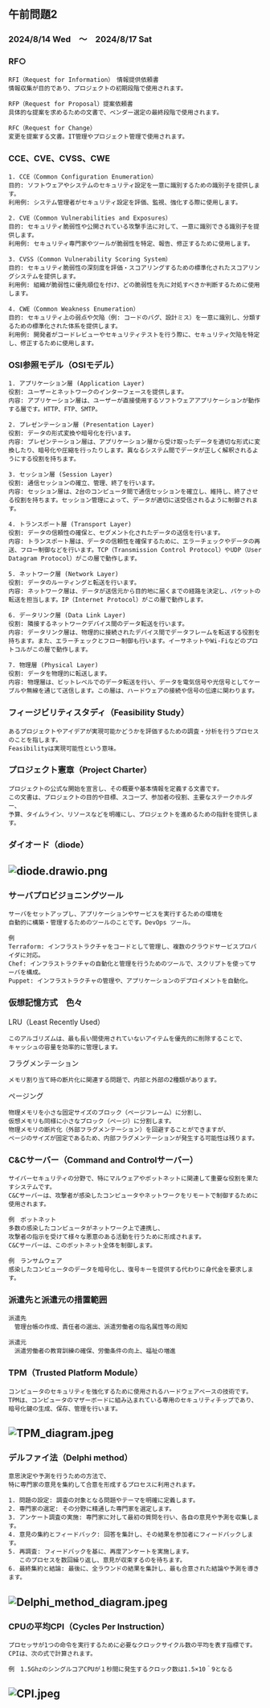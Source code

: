 ## 午前問題2

### 2024/8/14 Wed　～　2024/8/17 Sat

### RF○

    RFI（Request for Information）　情報提供依頼書
    情報収集が目的であり、プロジェクトの初期段階で使用されます。

    RFP（Request for Proposal）提案依頼書
    具体的な提案を求めるための文書で、ベンダー選定の最終段階で使用されます。

    RFC（Request for Change）
    変更を提案する文書。IT管理やプロジェクト管理で使用されます。

### CCE、CVE、CVSS、CWE

    1. CCE（Common Configuration Enumeration）
    目的: ソフトウェアやシステムのセキュリティ設定を一意に識別するための識別子を提供します。
    利用例: システム管理者がセキュリティ設定を評価、監視、強化する際に使用します。

    2. CVE（Common Vulnerabilities and Exposures）
    目的: セキュリティ脆弱性や公開されている攻撃手法に対して、一意に識別できる識別子を提供します。
    利用例: セキュリティ専門家やツールが脆弱性を特定、報告、修正するために使用します。

    3. CVSS（Common Vulnerability Scoring System）
    目的: セキュリティ脆弱性の深刻度を評価・スコアリングするための標準化されたスコアリングシステムを提供します。
    利用例: 組織が脆弱性に優先順位を付け、どの脆弱性を先に対処すべきか判断するために使用します。

    4. CWE（Common Weakness Enumeration）
    目的: セキュリティ上の弱点や欠陥（例: コードのバグ、設計ミス）を一意に識別し、分類するための標準化された体系を提供します。
    利用例: 開発者がコードレビューやセキュリティテストを行う際に、セキュリティ欠陥を特定し、修正するために使用します。

### OSI参照モデル（OSIモデル）

    1. アプリケーション層 (Application Layer)
    役割: ユーザーとネットワークのインターフェースを提供します。
    内容: アプリケーション層は、ユーザーが直接使用するソフトウェアアプリケーションが動作する層です。HTTP、FTP、SMTP。

    2. プレゼンテーション層 (Presentation Layer)
    役割: データの形式変換や暗号化を行います。
    内容: プレゼンテーション層は、アプリケーション層から受け取ったデータを適切な形式に変換したり、暗号化や圧縮を行ったりします。異なるシステム間でデータが正しく解釈されるようにする役割を持ちます。

    3. セッション層 (Session Layer)
    役割: 通信セッションの確立、管理、終了を行います。
    内容: セッション層は、2台のコンピュータ間で通信セッションを確立し、維持し、終了させる役割を持ちます。セッション管理によって、データが適切に送受信されるように制御されます。

    4. トランスポート層 (Transport Layer)
    役割: データの信頼性の確保と、セグメント化されたデータの送信を行います。
    内容: トランスポート層は、データの信頼性を確保するために、エラーチェックやデータの再送、フロー制御などを行います。TCP（Transmission Control Protocol）やUDP（User Datagram Protocol）がこの層で動作します。

    5. ネットワーク層 (Network Layer)
    役割: データのルーティングと転送を行います。
    内容: ネットワーク層は、データが送信元から目的地に届くまでの経路を決定し、パケットの転送を担当します。IP（Internet Protocol）がこの層で動作します。

    6. データリンク層 (Data Link Layer)
    役割: 隣接するネットワークデバイス間のデータ転送を行います。
    内容: データリンク層は、物理的に接続されたデバイス間でデータフレームを転送する役割を持ちます。また、エラーチェックとフロー制御も行います。イーサネットやWi-Fiなどのプロトコルがこの層で動作します。

    7. 物理層 (Physical Layer)
    役割: データを物理的に転送します。
    内容: 物理層は、ビットレベルでのデータ転送を行い、データを電気信号や光信号としてケーブルや無線を通じて送信します。この層は、ハードウェアの接続や信号の伝達に関わります。

### フィージビリティスタディ（Feasibility Study）

    あるプロジェクトやアイデアが実現可能かどうかを評価するための調査・分析を行うプロセスのことを指します。
    Feasibilityは実現可能性という意味。

### プロジェクト憲章（Project Charter）

    プロジェクトの公式な開始を宣言し、その概要や基本情報を定義する文書です。
    この文書は、プロジェクトの目的や目標、スコープ、参加者の役割、主要なステークホルダー、
    予算、タイムライン、リソースなどを明確にし、プロジェクトを進めるための指針を提供します。

### ダイオード（diode）

## ![diode.drawio.png](/応用情報/R5春/diode.drawio.png "diode.drawio.png")

### サーバプロビジョニングツール

    サーバをセットアップし、アプリケーションやサービスを実行するための環境を
    自動的に構築・管理するためのツールのことです。DevOps ツール。

    例　
    Terraform: インフラストラクチャをコードとして管理し、複数のクラウドサービスプロバイダに対応。
    Chef: インフラストラクチャの自動化と管理を行うためのツールで、スクリプトを使ってサーバを構成。
    Puppet: インフラストラクチャの管理や、アプリケーションのデプロイメントを自動化。

### 仮想記憶方式　色々

LRU（Least Recently Used）

    このアルゴリズムは、最も長い間使用されていないアイテムを優先的に削除することで、
    キャッシュの容量を効率的に管理します。

フラグメンテーション

    メモリ割り当て時の断片化に関連する問題で、内部と外部の2種類があります。

ページング

    物理メモリを小さな固定サイズのブロック（ページフレーム）に分割し、
    仮想メモリも同様に小さなブロック（ページ）に分割します。
    物理メモリの断片化（外部フラグメンテーション）を回避することができますが、
    ページのサイズが固定であるため、内部フラグメンテーションが発生する可能性は残ります。

### C&Cサーバー（Command and Controlサーバー）

    サイバーセキュリティの分野で、特にマルウェアやボットネットに関連して重要な役割を果たすシステムです。
    C&Cサーバーは、攻撃者が感染したコンピュータやネットワークをリモートで制御するために使用されます。

    例　ボットネット
    多数の感染したコンピュータがネットワーク上で連携し、
    攻撃者の指示を受けて様々な悪意のある活動を行うために形成されます。
    C&Cサーバーは、このボットネット全体を制御します。

    例　ランサムウェア
    感染したコンピュータのデータを暗号化し、復号キーを提供する代わりに身代金を要求します。

### 派遣先と派遣元の措置範囲

    派遣先
    　管理台帳の作成、責任者の選出、派遣労働者の指名属性等の周知

    派遣元
    　派遣労働者の教育訓練の確保、労働条件の向上、福祉の増進

### TPM（Trusted Platform Module）

    コンピュータのセキュリティを強化するために使用されるハードウェアベースの技術です。
    TPMは、コンピュータのマザーボードに組み込まれている専用のセキュリティチップであり、
    暗号化鍵の生成、保存、管理を行います。

## ![TPM_diagram.jpeg](/応用情報/R5春/TPM_diagram.jpeg "TPM_diagram.jpeg")

### デルファイ法（Delphi method）

    意思決定や予測を行うための方法で、
    特に専門家の意見を集約して合意を形成するプロセスに利用されます。

    1. 問題の設定: 調査の対象となる問題やテーマを明確に定義します。
    2. 専門家の選定: その分野に精通した専門家を選定します。
    3. アンケート調査の実施: 専門家に対して最初の質問を行い、各自の意見や予測を収集します。
    4. 意見の集約とフィードバック: 回答を集計し、その結果を参加者にフィードバックします。
    5. 再調査: フィードバックを基に、再度アンケートを実施します。
       このプロセスを数回繰り返し、意見が収束するのを待ちます。
    6. 最終集約と結論: 最後に、全ラウンドの結果を集計し、最も合意された結論や予測を導きます。

## ![Delphi_method_diagram.jpeg](/応用情報/R5春/Delphi_method_diagram.jpeg "Delphi_method_diagram.jpeg")

### CPUの平均CPI（Cycles Per Instruction）

    プロセッサが1つの命令を実行するために必要なクロックサイクル数の平均を表す指標です。
    CPIは、次の式で計算されます。

    例　1.5GhzのシングルコアCPUが１秒間に発生するクロック数は1.5×10＾9となる

## ![CPI.jpeg](/応用情報/R5春/CPI.jpg "CPI.jpeg")
